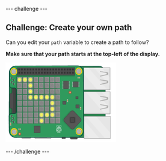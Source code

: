 \--- challenge \---

## Challenge: Create your own path

Can you edit your `path` variable to create a path to follow?

**Make sure that your path starts at the top-left of the display.**

![צילום מסך](images/tightrope-path-challenge.png)

\--- /challenge \---
